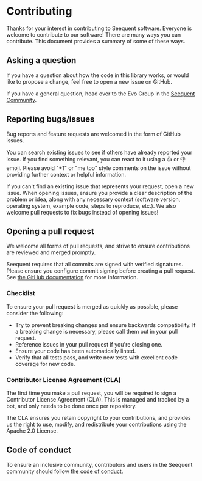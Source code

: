 # Contributing

Thanks for your interest in contributing to Seequent software. Everyone is welcome to contribute to our software!
There are many ways you can contribute. This document provides a summary of some of these ways.

## Asking a question

If you have a question about how the code in this library works, or would like to propose a change, feel free to
open a new issue on GitHub.

If you have a general question, head over to the Evo Group in the [Seequent Community](https://community.seequent.com/group/19-evo/).

## Reporting bugs/issues

Bug reports and feature requests are welcomed in the form of GitHub issues.

You can search existing issues to see if others have already reported your issue. If you find something relevant, you
can react to it using a 👍 or 👎 emoji. Please avoid "+1" or "me too" style comments on the issue without providing
further context or helpful information.

If you can't find an existing issue that represents your request, open a new issue. When opening issues, ensure you
provide a clear description of the problem or idea, along with any necessary context (software version, operating
system, example code, steps to reproduce, etc.). We also welcome pull requests to fix bugs instead of opening issues!

## Opening a pull request

We welcome all forms of pull requests, and strive to ensure contributions are reviewed and merged promptly.

Seequent requires that all commits are signed with verified signatures. Please ensure you configure commit signing before creating a pull request. See [the GitHub documentation](https://docs.github.com/en/authentication/managing-commit-signature-verification) for more information.

### Checklist

To ensure your pull request is merged as quickly as possible, please consider the following:

* Try to prevent breaking changes and ensure backwards compatibility. If a breaking change is necessary, please call
  them out in your pull request.
* Reference issues in your pull request if you're closing one.
* Ensure your code has been automatically linted.
* Verify that all tests pass, and write new tests with excellent code coverage for new code.

### Contributor License Agreement (CLA)

The first time you make a pull request, you will be required to sign a Contributor License Agreement (CLA). This is
managed and tracked by a bot, and only needs to be done once per repository.

The CLA ensures you retain copyright to your contributions, and provides us the right to use, modify, and redistribute
your contributions using the Apache 2.0 License.

## Code of conduct

To ensure an inclusive community, contributors and users in the Seequent community should follow
[the code of conduct](CODE_OF_CONDUCT.md).
